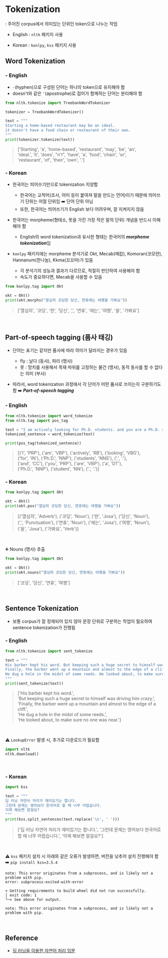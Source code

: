 # Tokenization

: 주어진 corpus에서 의미있는 단위인 token으로 나누는 작업

- English : `nltk` 패키지 사용

- Korean : `konlpy`, `kss` 패키지 사용

## Word Tokenization

### - English

- `-`(hyphen)으로 구성된 단어는 하나의 token으로 유지해야 함
- doesn't와 같은 `'`(apostrophe)로 접어가 함께하는 단어는 분리해야 함

```python
from nltk.tokenize import TreebankWordTokenizer

tokenizer = TreebankWordTokenizer()

text = """
Starting a home-based restaurant may be an ideal. 
it doesn't have a food chain or restaurant of their own.
"""
print(tokenizer.tokenize(text))
```

> ['Starting', 'a', 'home-based', 'restaurant', 'may', 'be', 'an', <br>
> 'ideal.', 'it', 'does', "n't", 'have', 'a', 'food', 'chain', 'or', <br>
> 'restaurant', 'of', 'their', 'own', '.']


### - Korean

- 한국어는 띄어쓰기만으로 tokenization 지양함
    - 한국어는 교착어(조사, 어미 등이 붙여져 말을 만드는 언어)이기 때문에 띄어쓰기 단위는 어절 단위임 ➡️ 단어 단위 아님
    - 또한, 한국어는 띄어쓰기가 English 보다 어려우며, 잘 지켜지지 않음

- 한국어는 morpheme(형태소, 뜻을 가진 가장 작은 말의 단위) 개념을 반드시 이해해야 함
    - English의 word tokenization과 유사한 형태는 한국어의 ***morpheme tokenization***임

- `konlpy` 패키지에는 morpheme 분석기로 Okt, Mecab(메캅), Komoran(코모란), Hannanum(한나눔), Kkma(꼬꼬마)가 있음
    - 각 분석기의 성능과 결과가 다르므로, 적절히 판단하여 사용해야 함
    - 속도가 중요하다면, Mecab을 사용할 수 있음

```python
from konlpy.tag import Okt

okt = Okt()
print(okt.morphs("열심히 코딩한 당신, 연휴에는 여행을 가봐요"))
```

> ['열심히', '코딩', '한', '당신', ',', '연휴', '에는', '여행', '을', '가봐요']

<br>

## Part-of-speech tagging (품사 태깅)

- 단어는 표기는 같지만 품사에 따라 의미가 달라지는 경우가 있음
    - fly : 날다 (동사), 파리 (명사)
    - 못 : 망치를 사용해서 목재 따위를 고정하는 물건 (명사), 동작 동사를 할 수 없다는 의미 (부사)

- 따라서, word tokenization 과정에서 각 단어가 어떤 품사로 쓰이는지 구분하기도 함 ➡️ ***Part-of-speech tagging***

### - English

```python
from nltk.tokenize import word_tokenize
from nltk.tag import pos_tag

text = "I am actively looking for Ph.D. students. and you are a Ph.D. student."
tokenized_sentence = word_tokenize(text)

print(pos_tag(tokenized_sentence))
```

> [('I', 'PRP'), ('am', 'VBP'), ('actively', 'RB'), ('looking', 'VBG'), <br>
> ('for', 'IN'), ('Ph.D.', 'NNP'), ('students', 'NNS'), ('.', '.'), <br>
> ('and', 'CC'), ('you', 'PRP'), ('are', 'VBP'), ('a', 'DT'), <br>
> ('Ph.D.', 'NNP'), ('student', 'NN'), ('.', '.')]

### - Korean

```python
from konlpy.tag import Okt

okt = Okt()
print(okt.pos("열심히 코딩한 당신, 연휴에는 여행을 가봐요"))
```

> [('열심히', 'Adverb'), ('코딩', 'Noun'), ('한', 'Josa'), ('당신', 'Noun'), <br>
> (',', 'Punctuation'), ('연휴', 'Noun'), ('에는', 'Josa'), ('여행', 'Noun'), <br>
> ('을', 'Josa'), ('가봐요', 'Verb')]

<br>

➕ Nouns (명사) 추출

```python
from konlpy.tag import Okt

okt = Okt()
print(okt.nouns("열심히 코딩한 당신, 연휴에는 여행을 가봐요"))
```

> ['코딩', '당신', '연휴', '여행']

<br>

## Sentence Tokenization

- 보통 corpus가 잘 정제되어 있지 않아 문장 단위로 구분하는 작업이 필요하여 sentence tokenization가 진행됨

### - English

```python
from nltk.tokenize import sent_tokenize

text = """
His barber kept his word. But keeping such a huge secret to himself was driving him crazy. 
Finally, the barber went up a mountain and almost to the edge of a cliff. 
He dug a hole in the midst of some reeds. He looked about, to make sure no one was near.
"""
print(sent_tokenize(text))
```

> ['His barber kept his word.', <br>
> 'But keeping such a huge secret to himself was driving him crazy.', <br>
> 'Finally, the barber went up a mountain and almost to the edge of a cliff.', <br>
> 'He dug a hole in the midst of some reeds.', <br>
> 'He looked about, to make sure no one was near.']

<br>

⚠️ `LookupError` 발생 시, 추가로 다운로드가 필요함

```python
import nltk
nltk.download()
```

<br>

### - Korean

```python
import kss

text = """
딥 러닝 자연어 처리가 재미있기는 합니다.
그런데 문제는 영어보다 한국어로 할 때 너무 어렵습니다.
이제 해보면 알걸요?
"""
print(kss.split_sentences(text.replace('\n', ' ')))

```

> ['딥 러닝 자연어 처리가 재미있기는 합니다.', 
> '그런데 문제는 영어보다 한국어로 할 때 너무 어렵습니다.', 
> '이제 해보면 알걸요?']

<br>

⚠️ `kss` 패키지 설치 시 아래와 같은 오류가 발생하면, 버전을 낮추어 설치 진행해야 함 ➡️ `pip install kss=3.5.4`

```
note: This error originates from a subprocess, and is likely not a problem with pip.
error: subprocess-exited-with-error

× Getting requirements to build wheel did not run successfully.
│ exit code: 1
╰─> See above for output.

note: This error originates from a subprocess, and is likely not a problem with pip.
```

<br>

## Reference

- [딥 러닝을 이용한 자연어 처리 입문](https://wikidocs.net/21698)
